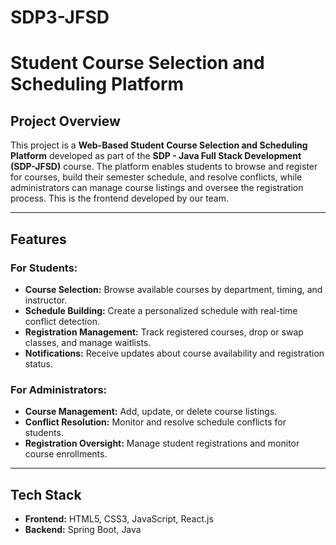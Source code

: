 # SDP3-JFSD
# Student Course Selection and Scheduling Platform

## Project Overview
This project is a **Web-Based Student Course Selection and Scheduling Platform** developed as part of the **SDP - Java Full Stack Development (SDP-JFSD)** course. The platform enables students to browse and register for courses, build their semester schedule, and resolve conflicts, while administrators can manage course listings and oversee the registration process. This is the frontend developed by our team.

---

## Features
### For Students:
- **Course Selection:** Browse available courses by department, timing, and instructor.
- **Schedule Building:** Create a personalized schedule with real-time conflict detection.
- **Registration Management:** Track registered courses, drop or swap classes, and manage waitlists.
- **Notifications:** Receive updates about course availability and registration status.

### For Administrators:
- **Course Management:** Add, update, or delete course listings.
- **Conflict Resolution:** Monitor and resolve schedule conflicts for students.
- **Registration Oversight:** Manage student registrations and monitor course enrollments.

---

## Tech Stack
- **Frontend:** HTML5, CSS3, JavaScript, React.js
- **Backend:** Spring Boot, Java
 

 
